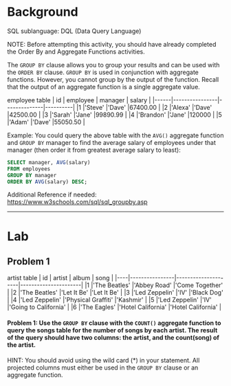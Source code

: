 # Background
 SQL sublanguage: DQL (Data Query Language)

 NOTE: Before attempting this activity, you should have already completed the Order By
 and Aggregate Functions activities.

 The `GROUP BY` clause allows you to group your results and can be used with the `ORDER BY` clause. `GROUP BY` is
 used in conjunction with aggregate functions. However, you cannot group by the output of the function.
 Recall that the output of an aggregate function is a single aggregate value.

employee table
|  id  |     employee   |   manager    |  salary  |
|------|----------------|--------------|----------|
|1     |'Steve'         |'Dave'        |67400.00  |
|2     |'Alexa'         |'Dave'        |42500.00  |
|3     |'Sarah'         |'Jane'        |99890.99  |
|4     |'Brandon'       |'Jane'        |120000    |
|5     |'Adam'          |'Dave'        |55050.50  |

 Example: You could query the above table with the `AVG()` aggregate function and `GROUP BY` manager to find the
 average salary of employees under that manager (then order it from greatest average salary to least):

```sql
SELECT manager, AVG(salary)
FROM employees
GROUP BY manager
ORDER BY AVG(salary) DESC;
```

 Additional Reference if needed: https://www.w3schools.com/sql/sql_groupby.asp

- - - 

# Lab

## Problem 1
artist table
| id |     artist     |        album        |         song         |
|----|----------------|---------------------|----------------------|
|1   |'The Beatles'   |'Abbey Road'         |'Come Together'       |
|2   |'The Beatles'   |'Let It Be'          |'Let It Be'           |
|3   |'Led Zeppelin'  |'IV'                 |'Black Dog'           |
|4   |'Led Zeppelin'  |'Physical Graffiti'  |'Kashmir'             |
|5   |'Led Zeppelin'  |'IV'                 |'Going to California' |
|6   |'The Eagles'    |'Hotel California'   |'Hotel California'    |

#### Problem 1: Use the `GROUP BY` clause with the `COUNT()` aggregate function to query the songs table for the number of songs by each artist. The result of the query should have two columns: the artist, and the count(song) of the artist.
HINT: You should avoid using the wild card (*) in your statement. All projected columns must either be used in the `GROUP BY` clause or an aggregate function.
